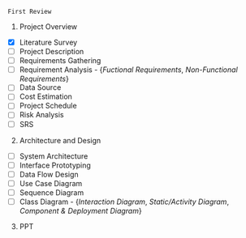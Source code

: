 `First Review`
1. Project Overview
- [X] Literature Survey
- [ ] Project Description
- [ ] Requirements Gathering
- [ ] Requirement Analysis - {*Fuctional Requirements*, *Non-Functional Requirements*}
- [ ] Data Source
- [ ] Cost Estimation
- [ ] Project Schedule
- [ ] Risk Analysis
- [ ] SRS

2. Architecture and Design
- [ ] System Architecture
- [ ] Interface Prototyping
- [ ] Data Flow Design
- [ ] Use Case Diagram
- [ ] Sequence Diagram
- [ ] Class Diagram - {*Interaction Diagram*, *Static/Activity Diagram*, *Component & Deployment Diagram*}

3. PPT
